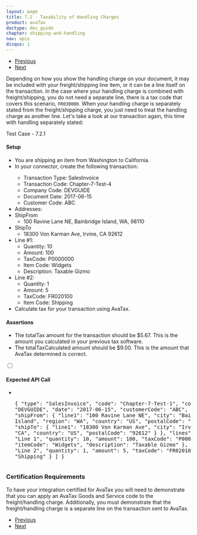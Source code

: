 ```yaml
---
layout: page
title: 7.2 - Taxability of Handling Charges
product: avaTax
doctype: dev_guide
chapter: shipping-and-handling
nav: apis
disqus: 1
---
```


<ul class="pager">
  <li class="previous"><a href="/avatax/dev-guide/shipping-and-handling/taxability-of-shipping-charges"><i class="glyphicon glyphicon-chevron-left"></i>Previous</a></li>
  <li class="next"><a href="/avatax/dev-guide/shipping-and-handling/chapter-summary/">Next<i class="glyphicon glyphicon-chevron-right"></i></a></li>
</ul>

Depending on how you show the handling charge on your document, it may be included with your freight/shipping line item, or it can be a line itself on the transaction. In the case where your handling charge is combined with freight/shipping, you do not need a separate line, there is a tax code that covers this scenario, <code>FR030000</code>. When your handling charge is separately stated from the freight/shipping charge, you just need to treat the handling charge as another line. Let's take a look at our transaction again, this time with handling separately stated:
<div class="dev-guide-test" id="test1">
    <div class="dev-guide-test-heading">Test Case - 7.2.1</div>
<div class="dev-guide-test-content">
<h4>Setup</h4>
<ul class="dev-guide-list">
    <li>You are shipping an item from Washington to California.</li>
    <li>In your connector, create the following transaction:</li>
        <ul class="dev-guide-list">
            <li>Transaction Type: SalesInvoice</li>
            <li>Transaction Code: Chapter-7-Test-4</li>
            <li>Company Code: DEVGUIDE</li>
            <li>Document Date: 2017-06-15</li>
            <li>Customer Code: ABC</li>
        </ul>
        <li>Addresses:
            <li>ShipFrom
                <ul class="dev-guide-list">
                    <li>100 Ravine Lane NE, Bainbridge Island, WA, 98110</li>
                </ul>
            </li>
            <li>ShipTo
                <ul class="dev-guide-list">
                    <li>18300 Von Karman Ave, Irvine, CA 92612</li>
                </ul>
            </li>
        </li>
        <li>Line #1:
            <ul class="dev-guide-list">
                <li>Quantity: 10</li>
                <li>Amount: 100</li>
                <li>TaxCode: P0000000</li>
                <li>Item Code: Widgets</li>
                <li>Description: Taxable Gizmo</li>
            </ul>
        </li>
        <li>Line #2:
            <ul class="dev-guide-list">
                <li>Quantity: 1</li>
                <li>Amount: 5</li>
                <li>TaxCode: FR020100</li>
                <li>Item Code: Shipping</li>
            </ul>
        </li>
    <li>Calculate tax for your transaction using AvaTax.</li> 
</ul>
<h4>Assertions</h4>
<ul class="dev-guide-list">
    <li>The totalTax amount for the transaction should be $5.67. This is the amount you calculated in your previous tax software.</li>
    <li>The totalTaxCalculated amount should be $9.00. This is the amount that AvaTax determined is correct.</li>
</ul>
<div class="dev-guide-dropdown">
        <input id="checkbox_toggle1" type="checkbox" />
        <i id="icon-up" class="glyphicon glyphicon-chevron-down"></i><i id="icon-down" class="glyphicon glyphicon-chevron-right"></i>
        <label for="checkbox_toggle1"><h4>Expected API Call</h4></label>
        <ul class="dev-guide-dropdown-content">
            <li>
                <pre>

{
  "type": "SalesInvoice",
  "code": "Chapter-7-Test-1",
  "companyCode": "DEVGUIDE",
  "date": "2017-06-15",
  "customerCode": "ABC",
  "addresses": {
    "shipFrom": {
      "line1": "100 Ravine Lane NE",
      "city": "Bainbridge Island",
      "region": "WA",
      "country": "US",
      "postalCode": "98110"
    },
    "shipTo": {
      "line1": "18300 Von Karman Ave",
      "city": "Irvine",
      "region": "CA",
      "country": "US",
      "postalCode": "92612"
    }
  },
  "lines": [
    {
      "number": "Line 1",
      "quantity": 10,
      "amount": 100,
      "taxCode": "P0000000",
      "itemCode": "Widgets",
      "description": "Taxable Gizmo"
    },
    {
      "number": "Line 2",
      "quantity": 1,
      "amount": 5,
      "taxCode": "FR020100",
      "itemCode": "Shipping"
    }
  ]
}
                </pre>
            </li>
        </ul>
    </div>
</div>
</div>

<h3>Certification Requirements</h3>
To have your integration certified for AvaTax you will need to demonstrate that you can apply an AvaTax Goods and Service code to the freight/handling charge. Additionally, you must demonstrate that the freight/handling charge is a separate line on the transaction sent to AvaTax.

<ul class="pager">
  <li class="previous"><a href="/avatax/dev-guide/shipping-and-handling/taxability-of-shipping-charges"><i class="glyphicon glyphicon-chevron-left"></i>Previous</a></li>
  <li class="next"><a href="/avatax/dev-guide/shipping-and-handling/chapter-summary/">Next<i class="glyphicon glyphicon-chevron-right"></i></a></li>
</ul>
